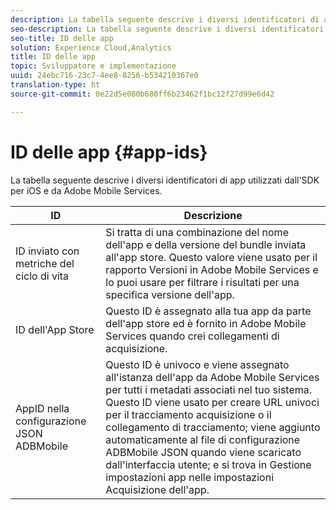 ```yaml
---
description: La tabella seguente descrive i diversi identificatori di app utilizzati dall'SDK per iOS e da Adobe Mobile Services.
seo-description: La tabella seguente descrive i diversi identificatori di app utilizzati dall'SDK per iOS e da Adobe Mobile Services.
seo-title: ID delle app
solution: Experience Cloud,Analytics
title: ID delle app
topic: Sviluppatore e implementazione
uuid: 24ebc716-23c7-4ee8-8256-b534210367e0
translation-type: ht
source-git-commit: 0e22d5e080b680ff6b23462f1bc12f27d99e6d42

---
```



# ID delle app {#app-ids}

La tabella seguente descrive i diversi identificatori di app utilizzati dall'SDK per iOS e da Adobe Mobile Services.

| ID | Descrizione |
|--- |--- |
| ID inviato con metriche del ciclo di vita | Si tratta di una combinazione del nome dell'app e della versione del bundle inviata all'app store.  Questo valore viene usato per il rapporto Versioni in Adobe Mobile Services e lo puoi usare per filtrare i risultati per una specifica versione dell'app. |
| ID dell'App Store | Questo ID è assegnato alla tua app da parte dell'app store ed è fornito in Adobe Mobile Services quando crei collegamenti di acquisizione. |
| AppID nella configurazione JSON ADBMobile | Questo ID è univoco e viene assegnato all'istanza dell'app da Adobe Mobile Services per tutti i metadati associati nel tuo sistema.  Questo ID viene usato per creare URL univoci per il tracciamento acquisizione o il collegamento di tracciamento; viene aggiunto automaticamente al file di configurazione ADBMobile JSON quando viene scaricato dall'interfaccia utente; e si trova in Gestione impostazioni app nelle impostazioni Acquisizione dell'app. |

